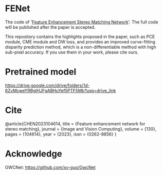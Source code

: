 # FENet
The code of '[Feature Enhancement Stereo Matching Network](https://www.sciencedirect.com/science/article/abs/pii/S0262885622002438)'. The full code will be published after the paper is accepted.

This repository contains the highlights proposed in the paper, such as PCE module, CME module and DW loss, and provides an improved curve-fitting disparity prediction method, which is a non-differentiable method with high sub-pixel accuracy. If you use them in your work, please cite ours.

# Pretrained model
https://drive.google.com/drive/folders/1d-6ZvMcweYRBglHJFgABHuYef5PTF5Mb?usp=drive_link

# Cite
@article{CHEN2023104614,
title = {Feature enhancement network for stereo matching},
journal = {Image and Vision Computing},
volume = {130},
pages = {104614},
year = {2023},
issn = {0262-8856}
}

# Acknowledge
GWCNet: https://github.com/xy-guo/GwcNet
